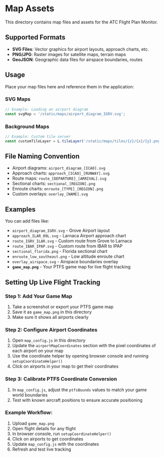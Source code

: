 
# Map Assets

This directory contains map files and assets for the ATC Flight Plan Monitor.

## Supported Formats

- **SVG Files**: Vector graphics for airport layouts, approach charts, etc.
- **PNG/JPG**: Raster images for satellite maps, terrain maps
- **GeoJSON**: Geographic data files for airspace boundaries, routes

## Usage

Place your map files here and reference them in the application:

### SVG Maps
```javascript
// Example: Loading an airport diagram
const svgMap = '/static/maps/airport_diagram_IGRV.svg';
```

### Background Maps
```javascript
// Example: Custom tile server
const customTileLayer = L.tileLayer('/static/maps/tiles/{z}/{x}/{y}.png');
```

## File Naming Convention

- Airport diagrams: `airport_diagram_[ICAO].svg`
- Approach charts: `approach_[ICAO]_[RUNWAY].svg`
- Route maps: `route_[DEPARTURE]_[ARRIVAL].svg`
- Sectional charts: `sectional_[REGION].png`
- Enroute charts: `enroute_[TYPE]_[REGION].png`
- Custom overlays: `overlay_[NAME].svg`

## Examples

You can add files like:
- `airport_diagram_IGRV.svg` - Grove Airport layout
- `approach_ILAR_09L.svg` - Larnaca Airport approach chart
- `route_IGRV_ILAR.svg` - Custom route from Grove to Larnaca
- `route_IBAR_IPAP.svg` - Custom route from IBAR to IPAP
- `sectional_florida.png` - Florida sectional chart
- `enroute_low_southeast.png` - Low altitude enroute chart
- `overlay_airspace.svg` - Airspace boundaries overlay
- **`game_map.png`** - Your PTFS game map for live flight tracking

## Setting Up Live Flight Tracking

### Step 1: Add Your Game Map
1. Take a screenshot or export your PTFS game map
2. Save it as `game_map.png` in this directory
3. Make sure it shows all airports clearly

### Step 2: Configure Airport Coordinates
1. Open `map_config.js` in this directory
2. Update the `airportMapCoordinates` section with the pixel coordinates of each airport on your map
3. Use the coordinate helper by opening browser console and running `setupCoordinateHelper()`
4. Click on airports in your map to get their coordinates

### Step 3: Calibrate PTFS Coordinate Conversion
1. In `map_config.js`, adjust the `ptfsBounds` values to match your game world boundaries
2. Test with known aircraft positions to ensure accurate positioning

### Example Workflow:
1. Upload `game_map.png`
2. Open flight details for any flight
3. In browser console, run `setupCoordinateHelper()`
4. Click on airports to get coordinates
5. Update `map_config.js` with the coordinates
6. Refresh and test live tracking
